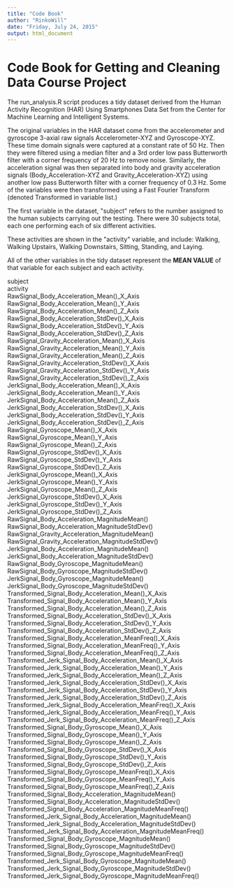 ```yaml
---
title: "Code Book"
author: "RinkoWill"
date: "Friday, July 24, 2015"
output: html_document
---
```


# Code Book for Getting and Cleaning Data Course Project

The run_analysis.R script produces a tidy dataset derived from the Human Activity Recognition (HAR) Using Smartphones Data Set from the Center for Machine Learning and Intelligent Systems.

The original variables in the HAR dataset come from the accelerometer and gyroscope 3-axial raw signals Accelerometer-XYZ and Gyroscope-XYZ. These time domain signals were captured at a constant rate of 50 Hz. Then they were filtered using a median filter and a 3rd order low pass Butterworth filter with a corner frequency of 20 Hz to remove noise. Similarly, the acceleration signal was then separated into body and gravity acceleration signals (Body_Acceleration-XYZ and Gravity_Acceleration-XYZ) using another low pass Butterworth filter with a corner frequency of 0.3 Hz. 
Some of the variables were then transformed using a Fast Fourier Transform (denoted Transformed in variable list.)

The first variable in the dataset, "subject" refers to the number assigned to the human subjects carrying out the testing. There were 30 subjects total, each one performing each of six different activities.

These activities are shown in the "activity" variable, and include: Walking, Walking Upstairs, Walking Downstairs, Sitting, Standing, and Laying.

All of the other variables in the tidy dataset represent the **MEAN VALUE** of that variable for each subject and each activity.


subject  
activity  
RawSignal_Body_Acceleration_Mean()_X_Axis
RawSignal_Body_Acceleration_Mean()_Y_Axis
RawSignal_Body_Acceleration_Mean()_Z_Axis
RawSignal_Body_Acceleration_StdDev()_X_Axis
RawSignal_Body_Acceleration_StdDev()_Y_Axis
RawSignal_Body_Acceleration_StdDev()_Z_Axis
RawSignal_Gravity_Acceleration_Mean()_X_Axis
RawSignal_Gravity_Acceleration_Mean()_Y_Axis
RawSignal_Gravity_Acceleration_Mean()_Z_Axis
RawSignal_Gravity_Acceleration_StdDev()_X_Axis
RawSignal_Gravity_Acceleration_StdDev()_Y_Axis
RawSignal_Gravity_Acceleration_StdDev()_Z_Axis
JerkSignal_Body_Acceleration_Mean()_X_Axis
JerkSignal_Body_Acceleration_Mean()_Y_Axis
JerkSignal_Body_Acceleration_Mean()_Z_Axis
JerkSignal_Body_Acceleration_StdDev()_X_Axis
JerkSignal_Body_Acceleration_StdDev()_Y_Axis
JerkSignal_Body_Acceleration_StdDev()_Z_Axis
RawSignal_Gyroscope_Mean()_X_Axis
RawSignal_Gyroscope_Mean()_Y_Axis
RawSignal_Gyroscope_Mean()_Z_Axis
RawSignal_Gyroscope_StdDev()_X_Axis
RawSignal_Gyroscope_StdDev()_Y_Axis
RawSignal_Gyroscope_StdDev()_Z_Axis
JerkSignal_Gyroscope_Mean()_X_Axis
JerkSignal_Gyroscope_Mean()_Y_Axis
JerkSignal_Gyroscope_Mean()_Z_Axis
JerkSignal_Gyroscope_StdDev()_X_Axis
JerkSignal_Gyroscope_StdDev()_Y_Axis
JerkSignal_Gyroscope_StdDev()_Z_Axis
RawSignal_Body_Acceleration_MagnitudeMean()
RawSignal_Body_Acceleration_MagnitudeStdDev()
RawSignal_Gravity_Acceleration_MagnitudeMean()
RawSignal_Gravity_Acceleration_MagnitudeStdDev()
JerkSignal_Body_Acceleration_MagnitudeMean()
JerkSignal_Body_Acceleration_MagnitudeStdDev()
RawSignal_Body_Gyroscope_MagnitudeMean()
RawSignal_Body_Gyroscope_MagnitudeStdDev()
JerkSignal_Body_Gyroscope_MagnitudeMean()
JerkSignal_Body_Gyroscope_MagnitudeStdDev()
Transformed_Signal_Body_Acceleration_Mean()_X_Axis
Transformed_Signal_Body_Acceleration_Mean()_Y_Axis
Transformed_Signal_Body_Acceleration_Mean()_Z_Axis
Transformed_Signal_Body_Acceleration_StdDev()_X_Axis
Transformed_Signal_Body_Acceleration_StdDev()_Y_Axis
Transformed_Signal_Body_Acceleration_StdDev()_Z_Axis
Transformed_Signal_Body_Acceleration_MeanFreq()_X_Axis
Transformed_Signal_Body_Acceleration_MeanFreq()_Y_Axis
Transformed_Signal_Body_Acceleration_MeanFreq()_Z_Axis
Transformed_Jerk_Signal_Body_Acceleration_Mean()_X_Axis
Transformed_Jerk_Signal_Body_Acceleration_Mean()_Y_Axis
Transformed_Jerk_Signal_Body_Acceleration_Mean()_Z_Axis
Transformed_Jerk_Signal_Body_Acceleration_StdDev()_X_Axis
Transformed_Jerk_Signal_Body_Acceleration_StdDev()_Y_Axis
Transformed_Jerk_Signal_Body_Acceleration_StdDev()_Z_Axis
Transformed_Jerk_Signal_Body_Acceleration_MeanFreq()_X_Axis
Transformed_Jerk_Signal_Body_Acceleration_MeanFreq()_Y_Axis
Transformed_Jerk_Signal_Body_Acceleration_MeanFreq()_Z_Axis
Transformed_Signal_Body_Gyroscope_Mean()_X_Axis
Transformed_Signal_Body_Gyroscope_Mean()_Y_Axis
Transformed_Signal_Body_Gyroscope_Mean()_Z_Axis
Transformed_Signal_Body_Gyroscope_StdDev()_X_Axis
Transformed_Signal_Body_Gyroscope_StdDev()_Y_Axis
Transformed_Signal_Body_Gyroscope_StdDev()_Z_Axis
Transformed_Signal_Body_Gyroscope_MeanFreq()_X_Axis
Transformed_Signal_Body_Gyroscope_MeanFreq()_Y_Axis
Transformed_Signal_Body_Gyroscope_MeanFreq()_Z_Axis
Transformed_Signal_Body_Acceleration_MagnitudeMean()
Transformed_Signal_Body_Acceleration_MagnitudeStdDev()
Transformed_Signal_Body_Acceleration_MagnitudeMeanFreq()
Transformed_Jerk_Signal_Body_Acceleration_MagnitudeMean()
Transformed_Jerk_Signal_Body_Acceleration_MagnitudeStdDev()
Transformed_Jerk_Signal_Body_Acceleration_MagnitudeMeanFreq()
Transformed_Signal_Body_Gyroscope_MagnitudeMean()
Transformed_Signal_Body_Gyroscope_MagnitudeStdDev()
Transformed_Signal_Body_Gyroscope_MagnitudeMeanFreq()
Transformed_Jerk_Signal_Body_Gyroscope_MagnitudeMean()
Transformed_Jerk_Signal_Body_Gyroscope_MagnitudeStdDev()
Transformed_Jerk_Signal_Body_Gyroscope_MagnitudeMeanFreq()